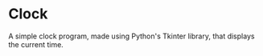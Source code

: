 # Clock 

A simple clock program, made using Python's Tkinter library, that displays the current time.
